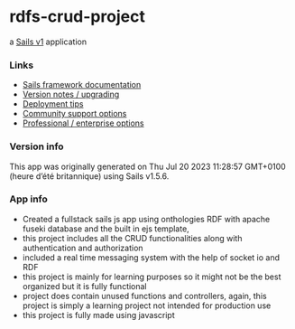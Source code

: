 # rdfs-crud-project

a [Sails v1](https://sailsjs.com) application


### Links

+ [Sails framework documentation](https://sailsjs.com/get-started)
+ [Version notes / upgrading](https://sailsjs.com/documentation/upgrading)
+ [Deployment tips](https://sailsjs.com/documentation/concepts/deployment)
+ [Community support options](https://sailsjs.com/support)
+ [Professional / enterprise options](https://sailsjs.com/enterprise)


### Version info

This app was originally generated on Thu Jul 20 2023 11:28:57 GMT+0100 (heure d’été britannique) using Sails v1.5.6.

### App info
+ Created a fullstack sails js app using onthologies RDF with apache fuseki database and the built in ejs template,
+ this project includes all the CRUD functionalities along with authentication and authorization 
+ included a real time messaging system with the help of socket io and RDF
+ this project is mainly for learning purposes so it might not be the best organized but it is fully functional
+ project does contain unused functions and controllers, again, this project is simply a learning project not intended for production use
+ this project is fully made using javascript



